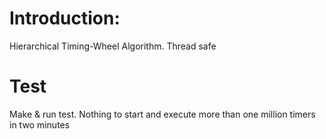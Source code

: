 # Introduction:
Hierarchical Timing-Wheel Algorithm. Thread safe

# Test
Make & run test. Nothing to start and execute more than one million timers in two minutes

